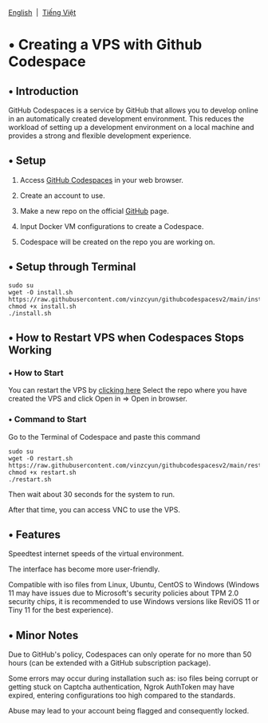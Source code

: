 <div align="left">
<a href="/README_EN.md">English</a> &nbsp;|&nbsp;
<a href="/README.md">Tiếng Việt</a>
</div>


# • Creating a VPS with Github Codespace

## • Introduction

GitHub Codespaces is a service by GitHub that allows you to develop online in an automatically created development environment. This reduces the workload of setting up a development environment on a local machine and provides a strong and flexible development experience.

## • Setup

1. Access [GitHub Codespaces](https://github.com/features/codespaces) in your web browser.

2. Create an account to use.

3. Make a new repo on the official [GitHub](https://github.com/) page.

4. Input Docker VM configurations to create a Codespace.

5. Codespace will be created on the repo you are working on.

## • Setup through Terminal

```
sudo su
wget -O install.sh https://raw.githubusercontent.com/vinzcyun/githubcodespacesv2/main/install.sh
chmod +x install.sh
./install.sh
```


## • How to Restart VPS when Codespaces Stops Working

### • How to Start

You can restart the VPS by [clicking here](https://github.com/codespaces)  Select the repo where you have created the VPS and click Open in => Open in browser.

### • Command to Start

Go to the Terminal of Codespace and paste this command

```
sudo su
wget -O restart.sh https://raw.githubusercontent.com/vinzcyun/githubcodespacesv2/main/restart.sh
chmod +x restart.sh
./restart.sh
```


Then wait about 30 seconds for the system to run.

After that time, you can access VNC to use the VPS.

## • Features

Speedtest internet speeds of the virtual environment.

The interface has become more user-friendly.

Compatible with iso files from Linux, Ubuntu, CentOS to Windows (Windows 11 may have issues due to Microsoft's security policies about TPM 2.0 security chips, it is recommended to use Windows versions like ReviOS 11 or Tiny 11 for the best experience).

## • Minor Notes

Due to GitHub's policy, Codespaces can only operate for no more than 50 hours (can be extended with a GitHub subscription package).

Some errors may occur during installation such as: iso files being corrupt or getting stuck on Captcha authentication, Ngrok AuthToken may have expired, entering configurations too high compared to the standards.

Abuse may lead to your account being flagged and consequently locked.
